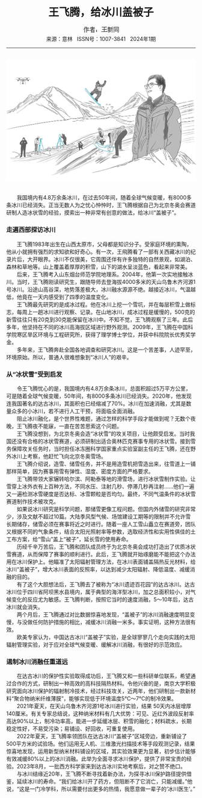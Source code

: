 # <center>王飞腾，给冰川盖被子</center>

<div align=center><img src="https://raw.githubusercontent.com/leaguecn/magazines/main/img_authors/%25d7%25f7%25d5%25df%25a3%25ba%25cd%25f5%25d0%25c2%25cd%25ac.jpg"></div>

<center>来源：意林   ISSN号：1007-3841   2024年1期</center>

* * *

<br>![](https://raw.githubusercontent.com/leaguecn/magazines/main/img/yili20240120-1-l.jpg)

  
<br>　　我国境内有4.8万余条冰川，在过去50年间，随着全球气候变暖，有8000多条冰川已经消失。正当无数人为之忧心忡忡时，王飞腾根据自己为北京冬奥会赛道研制人造冰状雪的经验，摸索出一种非常有创意的做法，给冰川“盖被子”。

### 走遍西部探访冰川

  
　　王飞腾1983年出生在山西太原市，父母都是知识分子。受家庭环境的熏陶，他从小就拥有强烈的求知欲和好奇心。有一次，王飛腾看了一部有关西藏冰川的纪录片后，大开眼界。冰川不仅很美，它周围还伴有许多独特的自然景观，如湖泊、森林和草地等。山上覆盖着厚厚的积雪，山下的湖水呈淡蓝色，看起来非常美。  
　　后来，王飞腾考入山东烟台师范学院地理系。2004年，他第一次实地接触冰川。当时，王飞腾刚读研究生，跟随导师去登海拔4000多米的天山乌鲁木齐河源1号冰川。沿途山高谷深，地势落差极大，冰川融水源源不绝。越接近冰川，气温越低，他竟在一天内感受到了四季的温度变化。  
　　王飞腾最先研究的是成冰过程。他在冰川上挖一个雪坑，并在每层积雪上做标志，每周上一趟冰川进行观察、记录。在山地冰川，成冰过程是缓慢的，500克的新雪往往只有20克到30克能保留在冰川中。不知不觉，王飞腾观察了三年。此后多年，他坚持在不同的冰川高海拔区域进行野外观测。2009年，王飞腾在中国科学院寒区旱区环境与工程研究所，获得了理学博士学位，并获中科院院长优秀奖学金。  
　　多年来，王飞腾奔赴全国各地调查和研究冰川。这是一个苦差事，人迹罕至，环境原始。所以，普通人很难想象到“冰川人”的艰辛。

### 从“冰状雪”受到启发

  
　　令王飞腾忧心的是，我国境内有4.8万余条冰川，总面积超过5万平方公里，可是随着全球气候变暖，50年间，有8000多条冰川已经消失。2020年，他发现连我国著名的达古冰川，其面积也已经缩减了70%。冰川在加速消融，尤其是数量众多的小冰川，若不进行人工干预，将面临全面消融。  
　　阻止冰川融化，是个世界性难题，通过怎样的科学手段才能做到呢？无数个夜晚，王飞腾夜不能寐，一直在苦苦思索这个问题。  
　　王飞腾没想到，为北京冬奥会造“冰状雪”的攻关项目，让他颇受启发。当时我国还没有合格的冰状雪赛道，必须研制出适合奥林匹克赛事专用的冰状雪。接到雪务保障攻关任务时，当时担任冰冻圈科学国家重点实验室副主任的王飞腾，还在野外冰川上考察，他赶忙飞向北京冬奥雪场。  
　　王飞腾介绍说，造雪、储雪任务，并不是用造雪机把雪造出来，往雪道上一铺那样简单，因为赛事用雪有弹性、湿度、密度方面的严格要求。  
　　王飞腾带领大家辗转哈尔滨、阿勒泰等地的滑雪场，进行冰状雪制作实验。让雪穿上冰外衣有上百种方法，不同水压、注射几秒、停滞几秒再注射……他们一遍又一遍检测冰雪硬度是否达标、冰雪颗粒是否均匀。最终，不同气温条件的冰状雪赛道制作技术被攻克。  
　　如果说冰川研究是科学问题，那储雪更像工程问题。但国内外储雪的研究非常少，涉及文献不超过10篇。大陆季风型气候、场馆建设工期等的限制并不允许雪长期储存，储雪必须在赛事将近之时进行。随着一座人工雪山矗立在赛道旁，团队又根据不同的气象条件，结合太阳光照射率等参数，选取经济性和实用性俱佳的土工布方案，给“雪山”盖上“被子”，延长雪的使用寿命。  
　　历经千辛万苦后，王飞腾和团队成员终于为北京冬奥会成功打造出了优质冰状雪赛道，从而保障了赛事的顺利进行。此后，王飞腾就开始琢磨能不能把这个办法用在冰川保护上。他瞄准了太阳辐射管理方法，在冰川表面铺盖隔热反光材料，给冰川“盖被子”，增大冰川表面的反照率，以达到减少太阳辐射、降低温度、减缓消融的目的。  
　　有了这个大胆想法后，王飞腾去了被称为“冰川遗迹百花园”的达古冰川。达古冰川位于四川省阿坝黑水县境内，属于典型的海洋型冰川，加之总面积较小，对气候变化的反应尤为敏感。王飞腾判断，按照它当时的速度消融，5～10年后，达古冰川就会消失。  
　　两个月后，王飞腾通过对比数据惊喜地发现，“盖被子”的冰川消融速度明显变慢，与没做任何防护措施的相比，减缓冰川消融一米多。事实证明，这种方法很有效。  
　　欧美专家认为，中国达古冰川“盖被子”实验，是全球寥寥几个走向实践的太阳辐射管理实验，对于应对全球气候变暖、缓解冰川消融，有很好的示范效应。

### 遏制冰川消融任重道远

  
　　在达古冰川的保护性实验取得成功后，王飞腾又和一些科研单位联系，希望通过合作的方式，研制出一种高效的高科技隔热材料。令他兴奋的是，南京大学积极研究面向冰川保护的辐射制冷技术，经过科技攻关，近两年，他们研制出一款新材料“聚合物纳米纤维薄膜”，能够实现低于环境温度5℃～7℃的制冷效果。  
　　2021年夏天，在天山乌鲁木齐河源1号冰川进行实验，结果 50天内冰层增厚140厘米。有关专家总结说，这种纳米材料有几大优势：可见、近红外波段反射率高达90%以上，制冷功率高，能进一步延缓冰层、积雪的融化；材料疏水，长期稳定性好，不易受污染；易铺设、好回收，可重复使用。  
　　2022年夏天，王飞腾率领团队在达古冰川“盖被子”区域旁边，重新铺设了500平方米的试验场。他们运用无人机、三维激光扫描技术等手段观测记录，结果惊喜地发现，运用新型纳米材料铺设的区域，其实验效果更为显著，初步估计能够有效减缓80%以上的冰川消融。此举为全面寻求冰川保护，提供了非常宝贵的经验。2023年8月，一批西方科学家来到达古冰川实地考察后，对之赞不绝口。  
　　与冰川结缘近20年，王飞腾不断寻找着新办法，为探寻冰川保护路径提供借鉴，延续冰川的寿命。“我们给冰川开了药方，但阻断不了它消亡，只能减缓。”他说，“这是一门冷学科，所以需要付出更多的热情，我愿意做一辈子的‘冰川医生’。”
